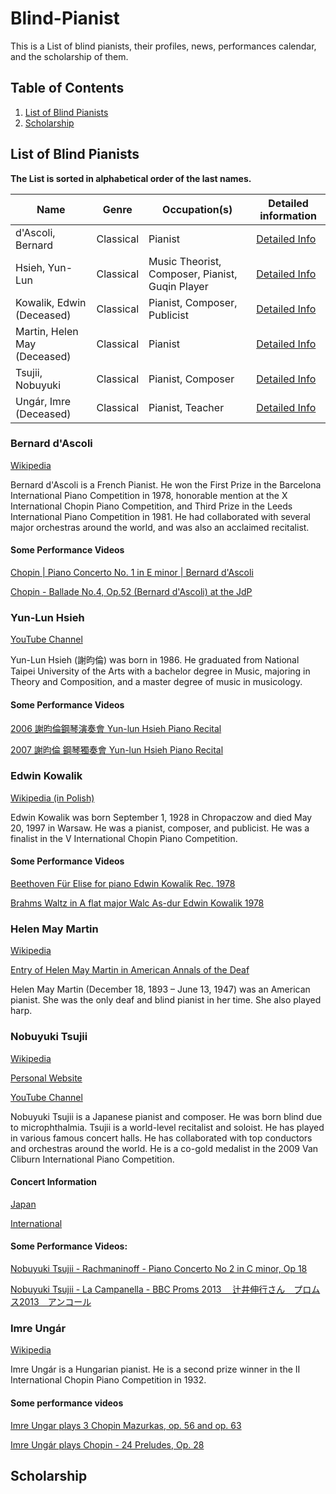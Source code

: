 # Blind-Pianist

This is a List of blind pianists, their profiles, news, performances calendar, and the scholarship of them.




## Table of Contents
1. [List of Blind Pianists](#List-of-Blind-Pianists)
2. [Scholarship](#Scholarship)




## List of Blind Pianists

**The List is sorted in alphabetical order of the last names.**

|Name|  Genre  | Occupation(s) | Detailed information | 
|  ----  |  ----  | ----  | ----  |
|  d'Ascoli, Bernard  |  Classical  | Pianist | [Detailed Info](#Bernard-d'Ascoli) |
|  Hsieh, Yun-Lun  |  Classical  | Music Theorist, Composer, Pianist, Guqin Player| [Detailed Info](#Yun-Lun-Hsieh) |
|  Kowalik, Edwin  (Deceased) |  Classical  | Pianist, Composer, Publicist| [Detailed Info](#Edwin-Kowalik) |
| Martin, Helen May (Deceased) | Classical | Pianist |[Detailed Info](#Helen-May-Martin)|
|  Tsujii, Nobuyuki  |  Classical  | Pianist, Composer | [Detailed Info](#Nobuyuki-Tsujii) |
|  Ungár, Imre  (Deceased) |  Classical  | Pianist, Teacher | [Detailed Info](#Imre-Ungár) |



### Bernard d'Ascoli
[Wikipedia](https://en.wikipedia.org/wiki/Bernard_d'Ascoli)

Bernard d'Ascoli is a French Pianist. He won the First Prize in the Barcelona International Piano Competition in 1978, honorable mention at the X International Chopin Piano Competition, and Third Prize in the Leeds International Piano Competition in 1981. He had collaborated with several major orchestras around the world, and was also an acclaimed recitalist.

#### Some Performance Videos
[Chopin | Piano Concerto No. 1 in E minor | Bernard d'Ascoli](https://www.youtube.com/watch?v=v1HK4noxTJY)

[Chopin - Ballade No.4, Op.52 (Bernard d'Ascoli) at the JdP](https://www.youtube.com/watch?v=x6mCxG-SwFo)



### Yun-Lun Hsieh

[YouTube Channel](https://youtube.com/@6891elue)

Yun-Lun Hsieh (謝昀倫) was born in 1986. He graduated from National Taipei University of the Arts with a bachelor degree in Music, majoring in Theory and Composition, and a master degree of music in musicology. 

#### Some Performance Videos

[2006 謝昀倫鋼琴演奏會 Yun-lun Hsieh Piano Recital](https://www.youtube.com/watch?v=dAX0QuiXE7A)

[2007 謝昀倫 鋼琴獨奏會 Yun-lun Hsieh Piano Recital](https://www.youtube.com/watch?v=HEY81vQrLqY)



### Edwin Kowalik
[Wikipedia (in Polish)](https://pl.wikipedia.org/wiki/Edwin_Kowalik)

Edwin Kowalik was born September 1, 1928 in Chropaczow and died May 20, 1997 in Warsaw. He was a pianist, composer, and publicist. He was a finalist in the V International Chopin Piano Competition.

#### Some Performance Videos

[Beethoven Für Elise for piano Edwin Kowalik Rec. 1978](https://www.youtube.com/watch?v=Tz0mF24zbdA)

[Brahms Waltz in A flat major Walc As-dur Edwin Kowalik 1978](https://www.youtube.com/watch?v=aqtQHzE_FKE)



### Helen May Martin
[Wikipedia](https://en.wikipedia.org/wiki/Helen_May_Martin)

[Entry of Helen May Martin in American Annals of the Deaf](https://www.jstor.org/stable/44391940)

Helen May Martin (December 18, 1893 – June 13, 1947) was an American pianist. She was the only deaf and blind pianist in her time. She also played harp.



### Nobuyuki Tsujii
[Wikipedia](https://en.wikipedia.org/wiki/Nobuyuki_Tsujii)

[Personal Website](https://avex.jp/tsujii/tsujii-en/profile/)

[YouTube Channel](https://youtube.com/@nobuyukitsujiiofficialchan1464)

Nobuyuki Tsujii is a Japanese pianist and composer. He was born blind due to microphthalmia. Tsujii is a world-level recitalist and soloist. He has played in various famous concert halls. He has collaborated with top conductors and orchestras around the world. He is a co-gold medalist in the 2009 Van Cliburn International Piano Competition.

#### Concert Information
[Japan](https://avex.jp/tsujii/live/)

[International](https://avex.jp/tsujii/tsujii-en/live/?tag=1342)

#### Some Performance Videos:
[Nobuyuki Tsujii - Rachmaninoff - Piano Concerto No 2 in C minor, Op 18](https://youtu.be/KgPXOW5bpZk)

[Nobuyuki Tsujii - La Campanella - BBC Proms 2013 　辻井伸行さん　プロムス2013　アンコール](https://youtu.be/wbAoeZZvntk)



### Imre Ungár
[Wikipedia](https://en.wikipedia.org/wiki/Imre_Ung%C3%A1r)

Imre Ungár is a Hungarian pianist. He is a second prize winner in the II International Chopin Piano Competition in 1932. 

#### Some performance videos 

[Imre Ungar plays 3 Chopin Mazurkas, op. 56 and op. 63](https://www.youtube.com/watch?v=HX7GJvGi2RY)

[Imre Ungár plays Chopin - 24 Preludes, Op. 28](https://www.youtube.com/watch?v=X8_Xj6te_Gg)




## Scholarship

